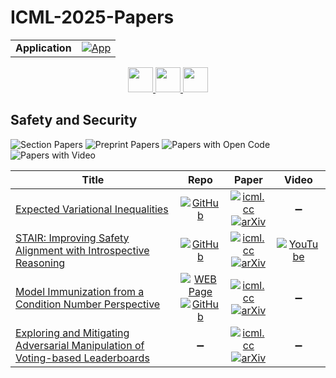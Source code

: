 # ICML-2025-Papers

<table>
    <tr>
        <td><strong>Application</strong></td>
        <td>
            <a href="https://huggingface.co/spaces/DmitryRyumin/NewEraAI-Papers" style="float:left;">
                <img src="https://img.shields.io/badge/🤗-NewEraAI--Papers-FFD21F.svg" alt="App" />
            </a>
        </td>
    </tr>
</table>

<div align="center">
    <a href="https://github.com/DmitryRyumin/ICML-2025-Papers/blob/main/sections/2025/main/algorithms.md">
        <img src="https://cdn.jsdelivr.net/gh/DmitryRyumin/NewEraAI-Papers@main/images/left.svg" width="40" alt="" />
    </a>
    <a href="https://github.com/DmitryRyumin/ICML-2025-Papers/blob/main/README.md">
        <img src="https://cdn.jsdelivr.net/gh/DmitryRyumin/NewEraAI-Papers@main/images/home.svg" width="40" alt="" />
    </a>
    <a href="https://github.com/DmitryRyumin/ICML-2025-Papers/blob/main/sections/2025/main/deep-learning-algorithms.md">
        <img src="https://cdn.jsdelivr.net/gh/DmitryRyumin/NewEraAI-Papers@main/images/right.svg" width="40" alt="" />
    </a>
</div>

## Safety and Security

![Section Papers](https://img.shields.io/badge/Section%20Papers-4-42BA16) ![Preprint Papers](https://img.shields.io/badge/Preprint%20Papers-4-b31b1b) ![Papers with Open Code](https://img.shields.io/badge/Papers%20with%20Open%20Code-3-1D7FBF) ![Papers with Video](https://img.shields.io/badge/Papers%20with%20Video-1-FF0000)

| **Title** | **Repo** | **Paper** | **Video** |
|-----------|:--------:|:---------:|:---------:|
| [Expected Variational Inequalities](https://icml.cc/virtual/2025/poster/45896) | [![GitHub](https://img.shields.io/github/stars/ethz-spylab/AutoAdvExBench?style=flat)](https://github.com/ethz-spylab/AutoAdvExBench) | [![icml.cc](https://img.shields.io/badge/html-icml.cc-2494E0.svg)](https://icml.cc/virtual/2025/poster/45896) <br /> [![arXiv](https://img.shields.io/badge/arXiv-2503.01811-b31b1b.svg)](http://arxiv.org/abs/2503.01811) | :heavy_minus_sign: |
| [STAIR: Improving Safety Alignment with Introspective Reasoning](https://icml.cc/virtual/2025/poster/44809) | [![GitHub](https://img.shields.io/github/stars/thu-ml/STAIR?style=flat)](https://github.com/thu-ml/STAIR) | [![icml.cc](https://img.shields.io/badge/html-icml.cc-2494E0.svg)](https://icml.cc/virtual/2025/poster/44809) <br /> [![arXiv](https://img.shields.io/badge/arXiv-2502.02384-b31b1b.svg)](http://arxiv.org/abs/2502.02384) | [![YouTube](https://img.shields.io/badge/YouTube-%23FF0000.svg?style=for-the-badge&logo=YouTube&logoColor=white)](https://www.youtube.com/watch?v=8dmzaTQkzG0) |
| [Model Immunization from a Condition Number Perspective](https://icml.cc/virtual/2025/poster/43720) | [![WEB Page](https://img.shields.io/badge/WEB-Page-159957.svg)](https://www.amberyzheng.com/immu_cond_num/) <br /> [![GitHub](https://img.shields.io/github/stars/amberyzheng/model-immunization-cond-num?style=flat)](https://github.com/amberyzheng/model-immunization-cond-num) | [![icml.cc](https://img.shields.io/badge/html-icml.cc-2494E0.svg)](https://icml.cc/virtual/2025/poster/43720) <br /> [![arXiv](https://img.shields.io/badge/arXiv-2505.23760-b31b1b.svg)](http://arxiv.org/abs/2505.23760) | :heavy_minus_sign: |
| [Exploring and Mitigating Adversarial Manipulation of Voting-based Leaderboards](https://icml.cc/virtual/2025/poster/43464) | :heavy_minus_sign: | [![icml.cc](https://img.shields.io/badge/html-icml.cc-2494E0.svg)](https://icml.cc/virtual/2025/poster/43464) <br /> [![arXiv](https://img.shields.io/badge/arXiv-2501.07493-b31b1b.svg)](http://arxiv.org/abs/2501.07493) | :heavy_minus_sign: |
